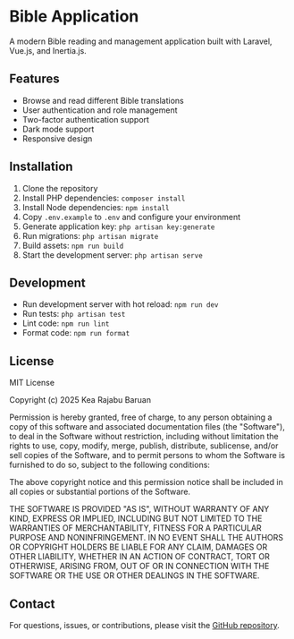 # Bible Application

A modern Bible reading and management application built with Laravel, Vue.js, and Inertia.js.

## Features

- Browse and read different Bible translations
- User authentication and role management
- Two-factor authentication support
- Dark mode support
- Responsive design

## Installation

1. Clone the repository
2. Install PHP dependencies: `composer install`
3. Install Node dependencies: `npm install`
4. Copy `.env.example` to `.env` and configure your environment
5. Generate application key: `php artisan key:generate`
6. Run migrations: `php artisan migrate`
7. Build assets: `npm run build`
8. Start the development server: `php artisan serve`

## Development

- Run development server with hot reload: `npm run dev`
- Run tests: `php artisan test`
- Lint code: `npm run lint`
- Format code: `npm run format`

## License

MIT License

Copyright (c) 2025 Kea Rajabu Baruan

Permission is hereby granted, free of charge, to any person obtaining a copy
of this software and associated documentation files (the "Software"), to deal
in the Software without restriction, including without limitation the rights
to use, copy, modify, merge, publish, distribute, sublicense, and/or sell
copies of the Software, and to permit persons to whom the Software is
furnished to do so, subject to the following conditions:

The above copyright notice and this permission notice shall be included in all
copies or substantial portions of the Software.

THE SOFTWARE IS PROVIDED "AS IS", WITHOUT WARRANTY OF ANY KIND, EXPRESS OR
IMPLIED, INCLUDING BUT NOT LIMITED TO THE WARRANTIES OF MERCHANTABILITY,
FITNESS FOR A PARTICULAR PURPOSE AND NONINFRINGEMENT. IN NO EVENT SHALL THE
AUTHORS OR COPYRIGHT HOLDERS BE LIABLE FOR ANY CLAIM, DAMAGES OR OTHER
LIABILITY, WHETHER IN AN ACTION OF CONTRACT, TORT OR OTHERWISE, ARISING FROM,
OUT OF OR IN CONNECTION WITH THE SOFTWARE OR THE USE OR OTHER DEALINGS IN THE
SOFTWARE.

## Contact

For questions, issues, or contributions, please visit the [GitHub repository](https://github.com/kea137/Bible).
